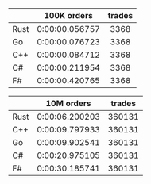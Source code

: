 ||100K orders|trades|
-|:-:|:-:|
|Rust|0:00:00.056757|3368|
|Go|0:00:00.076723|3368|
|C++|0:00:00.084712|3368|
|C#|0:00:00.211954|3368|
|F#|0:00:00.420765|3368|


||10M orders|trades|
-|:-:|:-:|
|Rust|0:00:06.200203|360131|
|C++|0:00:09.797933|360131|
|Go|0:00:09.902541|360131|
|C#|0:00:20.975105|360131|
|F#|0:00:30.185741|360131|


